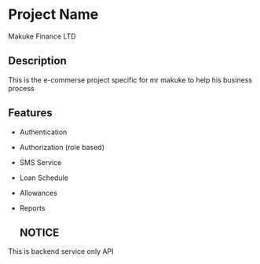 # Project Name
Makuke Finance LTD

## Description
This is the e-commerse project specific for mr makuke to help his business process

## Features
- Authentication
- Authorization (role based)
- SMS Service
- Loan Schedule
- Allowances
- Reports

  ## NOTICE 
This is backend service only API
